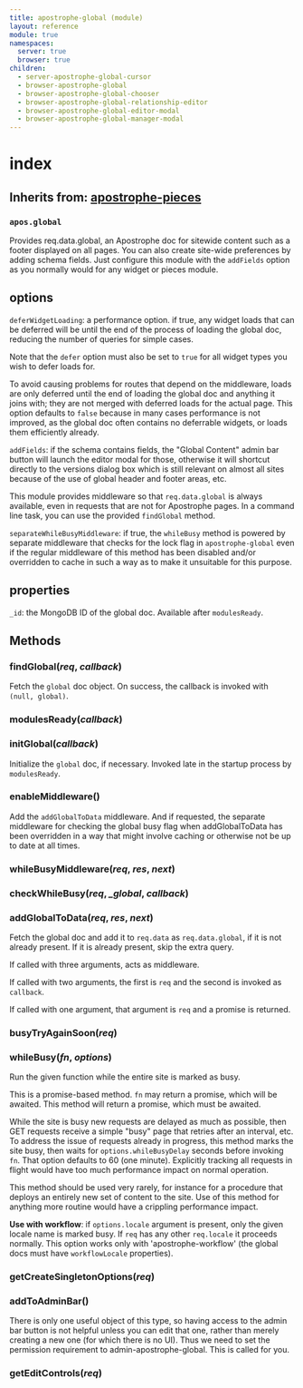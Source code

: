 ```yaml
---
title: apostrophe-global (module)
layout: reference
module: true
namespaces:
  server: true
  browser: true
children:
  - server-apostrophe-global-cursor
  - browser-apostrophe-global
  - browser-apostrophe-global-chooser
  - browser-apostrophe-global-relationship-editor
  - browser-apostrophe-global-editor-modal
  - browser-apostrophe-global-manager-modal
---
```


# index

## Inherits from: [apostrophe-pieces](https://github.com/apostrophecms/apostrophe-documentation/tree/e71017392b54a258d8d72811456c862139150a96/modules/apostrophe-pieces/index.html)

### `apos.global`

Provides req.data.global, an Apostrophe doc for sitewide content such as a footer displayed on all pages. You can also create site-wide preferences by adding schema fields. Just configure this module with the `addFields` option as you normally would for any widget or pieces module.

## options

`deferWidgetLoading`: a performance option. if true, any widget loads that can be deferred will be until the end of the process of loading the global doc, reducing the number of queries for simple cases.

Note that the `defer` option must also be set to `true` for all widget types you wish to defer loads for.

To avoid causing problems for routes that depend on the middleware, loads are only deferred until the end of loading the global doc and anything it joins with; they are not merged with deferred loads for the actual page. This option defaults to `false` because in many cases performance is not improved, as the global doc often contains no deferrable widgets, or loads them efficiently already.

`addFields`: if the schema contains fields, the "Global Content" admin bar button will launch the editor modal for those, otherwise it will shortcut directly to the versions dialog box which is still relevant on almost all sites because of the use of global header and footer areas, etc.

This module provides middleware so that `req.data.global` is always available, even in requests that are not for Apostrophe pages. In a command line task, you can use the provided `findGlobal` method.

`separateWhileBusyMiddleware`: if true, the `whileBusy` method is powered by separate middleware that checks for the lock flag in `apostrophe-global` even if the regular middleware of this method has been disabled and/or overridden to cache in such a way as to make it unsuitable for this purpose.

## properties

`_id`: the MongoDB ID of the global doc. Available after `modulesReady`.

## Methods

### findGlobal\(_req_, _callback_\)

Fetch the `global` doc object. On success, the callback is invoked with `(null, global)`.

### modulesReady\(_callback_\)

### initGlobal\(_callback_\)

Initialize the `global` doc, if necessary. Invoked late in the startup process by `modulesReady`.

### enableMiddleware\(\)

Add the `addGlobalToData` middleware. And if requested, the separate middleware for checking the global busy flag when addGlobalToData has been overridden in a way that might involve caching or otherwise not be up to date at all times.

### whileBusyMiddleware\(_req_, _res_, _next_\)

### checkWhileBusy\(_req_, _\_global_, _callback_\)

### addGlobalToData\(_req_, _res_, _next_\)

Fetch the global doc and add it to `req.data` as `req.data.global`, if it is not already present. If it is already present, skip the extra query.

If called with three arguments, acts as middleware.

If called with two arguments, the first is `req` and the second is invoked as `callback`.

If called with one argument, that argument is `req` and a promise is returned.

### busyTryAgainSoon\(_req_\)

### whileBusy\(_fn_, _options_\)

Run the given function while the entire site is marked as busy.

This is a promise-based method. `fn` may return a promise, which will be awaited. This method will return a promise, which must be awaited.

While the site is busy new requests are delayed as much as possible, then GET requests receive a simple "busy" page that retries after an interval, etc. To address the issue of requests already in progress, this method marks the site busy, then waits for `options.whileBusyDelay` seconds before invoking `fn`. That option defaults to 60 \(one minute\). Explicitly tracking all requests in flight would have too much performance impact on normal operation.

This method should be used very rarely, for instance for a procedure that deploys an entirely new set of content to the site. Use of this method for anything more routine would have a crippling performance impact.

**Use with workflow**: if `options.locale` argument is present, only the given locale name is marked busy. If `req` has any other `req.locale` it proceeds normally. This option works only with 'apostrophe-workflow' \(the global docs must have `workflowLocale` properties\).

### getCreateSingletonOptions\(_req_\)

### addToAdminBar\(\)

There is only one useful object of this type, so having access to the admin bar button is not helpful unless you can edit that one, rather than merely creating a new one \(for which there is no UI\). Thus we need to set the permission requirement to admin-apostrophe-global. This is called for you.

### getEditControls\(_req_\)

